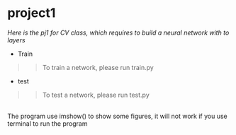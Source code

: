 # project1
*Here is the pj1 for CV class, which requires to build a neural network with to layers* <br>
* Train
>> To train a network, please run train.py <br>
* test
>> To test a network, please run test.py <br>
<br>
The program use imshow() to show some figures, it will not work if you use terminal to run the program
